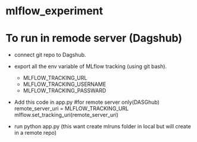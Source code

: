 # mlflow_experiment


# To run in remode server (Dagshub)
- connect git repo to Dagshub.
- export all the env variable of MLflow tracking (using git bash).
    - MLFLOW_TRACKING_URL
    - MLFLOW_TRACKING_USERNAME
    - MLFLOW_TRACKING_PASSWARD
- Add this code in app.py
       #for remote server only(DASGhub)
        remote_server_uri = MLFLOW_TRACKING_URL
        mlflow.set_tracking_uri(remote_server_uri)

- run python app.py (this want create mlruns folder in local but will create in a remote repo)

